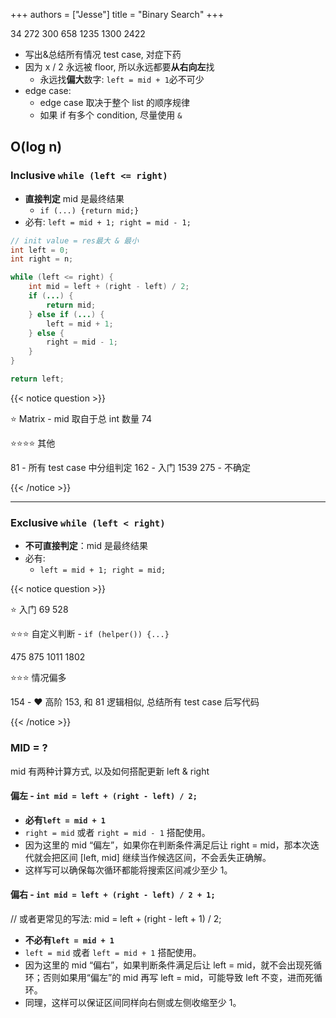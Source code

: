 +++
authors = ["Jesse"]
title = "Binary Search"
+++

34
272
300
658
1235
1300
2422

- 写出&总结所有情况 test case, 对症下药
- 因为 x / 2 永远被 floor, 所以永远都要**从右向左**找
  - 永远找**偏大**数字: `left = mid + 1`必不可少
- edge case:
  - edge case 取决于整个 list 的顺序规律
  - 如果 if 有多个 condition, 尽量使用 `&`

## O(log n)

### Inclusive `while (left <= right)`

- **直接判定** mid 是最终结果
  - `if (...) {return mid;}`
- 必有: `left = mid + 1; right = mid - 1;`

```java
// init value = res最大 & 最小
int left = 0;
int right = n;

while (left <= right) {
	int mid = left + (right - left) / 2;
	if (...) {
		return mid;
	} else if (...) {
		left = mid + 1;
	} else {
		right = mid - 1;
	}
}

return left;
```

{{< notice question >}}

⭐️ Matrix - mid 取自于总 int 数量
74

⭐️⭐️⭐️⭐️ 其他

81 - 所有 test case 中分组判定
162 - 入门
1539
275 - 不确定

{{< /notice >}}

---

### Exclusive `while (left < right)`

- **不可直接判定**：mid 是最终结果
- 必有:
  - `left = mid + 1; right = mid;`

{{< notice question >}}

⭐️ 入门
69
528

⭐️⭐️⭐️ 自定义判断 - `if (helper()) {...}`

475
875
1011
1802

⭐️⭐️⭐️ 情况偏多

154 - ❤️ 高阶 153, 和 81 逻辑相似, 总结所有 test case 后写代码

{{< /notice >}}

### MID = ?

mid 有两种计算方式, 以及如何搭配更新 left & right

#### 偏左 - `int mid = left + (right - left) / 2;`

- **必有`left = mid + 1`**
- `right = mid` 或者 `right = mid - 1` 搭配使用。
- 因为这里的 mid “偏左”，如果你在判断条件满足后让 right = mid，那本次迭代就会把区间 [left, mid] 继续当作候选区间，不会丢失正确解。
- 这样写可以确保每次循环都能将搜索区间减少至少 1。

#### 偏右 - `int mid = left + (right - left) / 2 + 1;`

// 或者更常见的写法: mid = left + (right - left + 1) / 2;

- **不必有`left = mid + 1`**
- `left = mid` 或者 `left = mid + 1` 搭配使用。
- 因为这里的 mid “偏右”，如果判断条件满足后让 left = mid，就不会出现死循环；否则如果用“偏左”的 mid 再写 left = mid，可能导致 left 不变，进而死循环。
- 同理，这样可以保证区间同样向右侧或左侧收缩至少 1。
